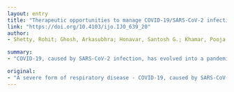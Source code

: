 ```yaml
---
layout: entry
title: "Therapeutic opportunities to manage COVID-19/SARS-CoV-2 infection: Present and future"
link: "https://doi.org/10.4103/ijo.IJO_639_20"
author:
- Shetty, Rohit; Ghosh, Arkasubhra; Honavar, Santosh G.; Khamar, Pooja; Sethu, Swaminathan

summary:
- "COVID-19, caused by SARS-CoV-2 infection, has evolved into a pandemic. The unabated spread of the disease is due to lack of vaccine and effective therapeutic agents against this novel virus. Current review outlines the key aspects of the pathobiology associated with the disease, which includes a viral response phase and an exaggerated host response phase. Other therapeutic agents discussed include those that block viral entry to host cells and dampen host immune response."

original:
- "A severe form of respiratory disease - COVID-19, caused by SARS-CoV-2 infection, has evolved into a pandemic resulting in significant morbidity and mortality. The unabated spread of the disease is due to lack of vaccine and effective therapeutic agents against this novel virus. Hence, the situation demands an immediate need to explore all the plausible therapeutic and prophylactic strategies that can be made available to stem the spread of the disease. Towards this effort, the current review outlines the key aspects of the pathobiology associated with the morbidity and mortality in COVID-19 patients, which includes a viral response phase and an exaggerated host response phase. The review also summarizes therapeutic agents that are currently being explored along with those with potential for consideration. The broad groups of therapeutic agents discussed include those that: (i) block viral entry to host cells, (ii) block viral replication and survival in host cells, and (iii) dampen exaggerated host immune response. The various kinds of pharmaceutical prophylactic options that may be followed to prevent COVID-19 have also been discussed."
---
```


